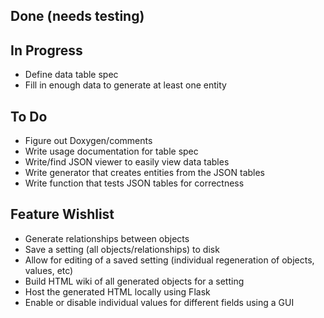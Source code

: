 Done (needs testing)
------------------------------------------------------------------------------

In Progress
------------------------------------------------------------------------------
- Define data table spec
- Fill in enough data to generate at least one entity

To Do
------------------------------------------------------------------------------
- Figure out Doxygen/comments
- Write usage documentation for table spec
- Write/find JSON viewer to easily view data tables
- Write generator that creates entities from the JSON tables
- Write function that tests JSON tables for correctness

Feature Wishlist
------------------------------------------------------------------------------
- Generate relationships between objects
- Save a setting (all objects/relationships) to disk
- Allow for editing of a saved setting (individual regeneration of objects, values, etc)
- Build HTML wiki of all generated objects for a setting
- Host the generated HTML locally using Flask
- Enable or disable individual values for different fields using a GUI